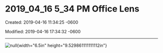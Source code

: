# 2019_04_16 5_34 PM Office Lens

Created: 2019-04-16 11:34:25 -0600

Modified: 2019-04-16 17:34:32 -0600

---

![null](../media/Pages-2019_04_16-5_34-PM-Office-Lens-image1.jpg){width="6.5in" height="9.529861111111112in"}
